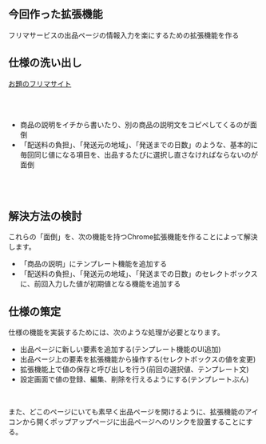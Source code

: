 



## 今回作った拡張機能


フリマサービスの出品ページの情報入力を楽にするための拡張機能を作る<br>





## 仕様の洗い出し



<a href="https://pixel-market-demo.netlify.com/sell/">お題のフリマサイト</a>

<br>
<br>


- 商品の説明をイチから書いたり、別の商品の説明文をコピペしてくるのが面倒
- 「配送料の負担」、「発送元の地域」、「発送までの日数」のような、基本的に毎回同じ値になる項目を、出品するたびに選択し直さなければならないのが面倒

<br>
<br>

## 解決方法の検討


これらの「面倒」を、次の機能を持つChrome拡張機能を作ることによって解決します。


- 「商品の説明」にテンプレート機能を追加する
- 「配送料の負担」、「発送元の地域」、「発送までの日数」のセレクトボックスに、前回入力した値が初期値となる機能を追加する


## 仕様の策定


仕様の機能を実装するためには、次のような処理が必要となります。

- 出品ページに新しい要素を追加する(テンプレート機能のUI追加)
- 出品ページ上の要素を拡張機能から操作する(セレクトボックスの値を変更)
- 拡張機能上で値の保存と呼び出しを行う(前回の選択値、テンプレート文)
- 設定画面で値の登録、編集、削除を行えるようにする(テンプレートぶん)


<br>


また、どこのページにいても素早く出品ページを開けるように、拡張機能のアイコンから開くポップアップページに出品ページへのリンクを設置することにする。








